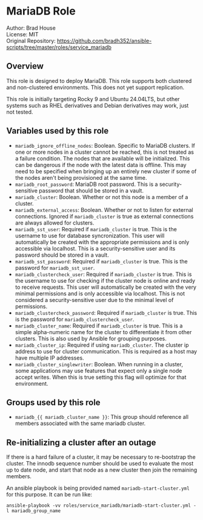 # MariaDB Role

Author: Brad House<br/>
License: MIT<br/>
Original Repository: https://github.com/bradh352/ansible-scripts/tree/master/roles/service_mariadb

## Overview

This role is designed to deploy MariaDB.  This role supports both clustered and
non-clustered environments.  This does not yet support replication.

This role is initially targeting Rocky 9 and Ubuntu 24.04LTS, but other systems
such as RHEL derivatives and Debian derivatives may work, just not tested.

## Variables used by this role
* `mariadb_ignore_offline_nodes`: Boolean. Specific to MariaDB clusters. If
  one or more nodes in a cluster cannot be reached, this is not treated as a
  failure condition.  The nodes that are available will be initialized.  This
  can be dangerous if the node with the latest data is offline.   This may need
  to be specified when bringing up an entirely new cluster if some of the nodes
  aren't being provisioned at the same time.
* `mariadb_root_password`: MariaDB root password.  This is a security-sensitive
  password that should be stored in a vault.
* `mariadb_cluster`: Boolean. Whether or not this node is a member of a cluster.
* `mariadb_external_access`: Boolean. Whether or not to listen for external
  connections.  Ignored if `mariadb_cluster` is true as external connections
  are always allowed for clusters.
* `mariadb_sst_user`: Required if `mariadb_cluster` is true.  This is the
  username to use for database syncronization.  This user will automatically
  be created with the appropriate permissions and is only accessible via
  localhost.  This is a security-sensitive user and its password should be
  stored in a vault.
* `mariadb_sst_password`: Required if `mariadb_cluster` is true.  This is the
  password for `mariadb_sst_user`.
* `mariadb_clustercheck_user`: Required if `mariadb_cluster` is true.  This
  is the username to use for checking if the cluster node is online and ready
  to receive requests.  This user will automatically be created with the
  very minimal permissions and is only accessible via localhost.  This is
  not considered a security-sensitive user due to the minimal level of
  permissions.
* `mariadb_clustercheck_password`: Required if `mariadb_cluster` is true.  This
  is the password for `mariadb_clustercheck_user`.
* `mariadb_cluster_name`: Required if `mariadb_cluster` is true.  This is a
  simple alpha-numeric name for the cluster to differentiate it from other
  clusters.  This is also used by Ansible for grouping purposes.
* `mariadb_cluster_ip`: Required if using `mariadb_cluster`. The cluster ip address
  to use for cluster communication.  This is required as a host may have multiple
  IP addresses.
* `mariadb_cluster_singlewriter`: Boolean. When running in a cluster, some applications
  may use features that expect only a single node accept writes.  When this is
  true setting this flag will optimize for that environment.


## Groups used by this role

* `mariadb_{{ mariadb_cluster_name }}`: This group should reference all members
  associated with the same mariadb cluster.

## Re-initializing a cluster after an outage
If there is a hard failure of a cluster, it may be necessary to re-bootstrap
the cluster.  The innodb sequence number should be used to evaluate the most up
to date node, and start that node as a new cluster then join the remaining
members.

An ansible playbook is being provided named `mariadb-start-cluster.yml` for
this purpose.  It can be run like:

```
ansible-playbook -vv roles/service_mariadb/mariadb-start-cluster.yml -l mariadb_group_name
```

